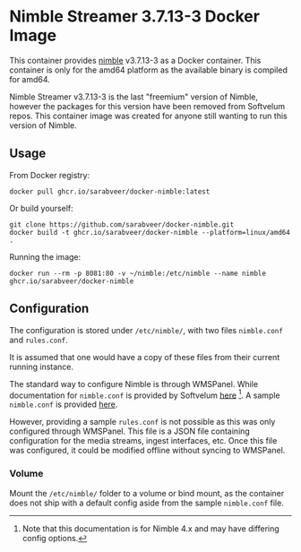 # Nimble Streamer 3.7.13-3 Docker Image

This container provides [nimble](https://softvelum.com/nimble/) v3.7.13-3 as a Docker container. This container is only for the amd64 platform as the available binary is compiled for amd64.

Nimble Streamer v3.7.13-3 is the last "freemium" version of Nimble, however the packages for this version have been removed from Softvelum repos. This container image was created for anyone still wanting to run this version of Nimble.

## Usage

From Docker registry:

```
docker pull ghcr.io/sarabveer/docker-nimble:latest
```

Or build yourself:

```
git clone https://github.com/sarabveer/docker-nimble.git
docker build -t ghcr.io/sarabveer/docker-nimble --platform=linux/amd64 .
```

Running the image:

```
docker run --rm -p 8081:80 -v ~/nimble:/etc/nimble --name nimble ghcr.io/sarabveer/docker-nimble
```

## Configuration

The configuration is stored under `/etc/nimble/`, with two files `nimble.conf` and `rules.conf`.

It is assumed that one would have a copy of these files from their current running instance.

The standard way to configure Nimble is through WMSPanel. While documentation for `nimble.conf` is provided by Softvelum [here](https://softvelum.com/nimble/param/) [^1]. A sample `nimble.conf` is provided [here](https://github.com/sarabveer/docker-nimble/blob/main/rootfs/etc/nimble/nimble.conf).

[^1]:  Note that this documentation is for Nimble 4.x and may have differing config options.

However, providing a sample `rules.conf` is not possible as this was only configured through WMSPanel. This file is a JSON file containing configuration for the media streams, ingest interfaces, etc. Once this file was configured, it could be modified offline without syncing to WMSPanel.

### Volume

Mount the `/etc/nimble/` folder to a volume or bind mount, as the container does not ship with a default config aside from the sample `nimble.conf` file.
